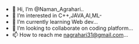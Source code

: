 - 👋 Hi, I’m @Naman_Agrahari..
- 👀 I’m interested in C++,JAVA,AI,ML- 
- 🌱 I’m currently learning Web dev...
- 💞️ I’m looking to collaborate on coding platform...
- 📫 How to reach me nagrahari31@gmail.com...

<!---
Naman73598/Naman73598 is a ✨ special ✨ repository because its `README.md` (this file) appears on your GitHub profile.
You can click the Preview link to take a look at your changes.
--->
